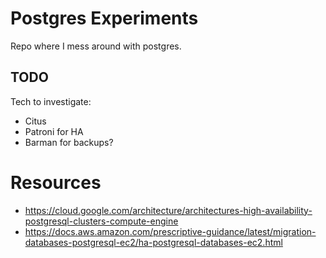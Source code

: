 # Postgres Experiments

Repo where I mess around with postgres.

## TODO

Tech to investigate:
- Citus
- Patroni for HA
- Barman for backups?

# Resources

- https://cloud.google.com/architecture/architectures-high-availability-postgresql-clusters-compute-engine
- https://docs.aws.amazon.com/prescriptive-guidance/latest/migration-databases-postgresql-ec2/ha-postgresql-databases-ec2.html
